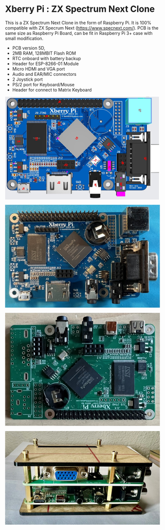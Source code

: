 # Xberry Pi : ZX Spectrum Next Clone
This is a ZX Spectrum Next Clone in the form of Raspberry Pi. It is 100% compatible with ZX Specrum Next (https://www.specnext.com/).
PCB is the same size as Raspberry Pi Board, can be fit in Raspberry Pi 3+ case with small modification.

- PCB version 5D, 
- 2MB RAM, 128MBIT Flash ROM
- RTC onboard with battery backup 
- Header for ESP-8266-01 Module
- Micro HDMI and VGA port
- Audio and EAR/MIC connectors 
- 2 Joystick port
- PS/2 port for Keyboard/Mouse
- Header for connect to Matrix Keyboard
  
![Board](https://github.com/DonSuperfo/Xberry-Pi/blob/main/Issue%204G/Xberry%20Pi%20Issue%204G%20assembly%20Top.JPG)

![Board](https://github.com/DonSuperfo/Xberry-Pi/blob/main/Issue%204G/Xberry%20Issue%204g-3.jpg)

![Board](https://github.com/DonSuperfo/Xberry-Pi/blob/main/Issue%205D/Xberry%20Pi%20Issue%205D%20-3.jpg)

![Board](https://github.com/DonSuperfo/Xberry-Pi/blob/main/Issue%205D/Xberry%20Pi%20Issue%205D%20-4.jpg)



